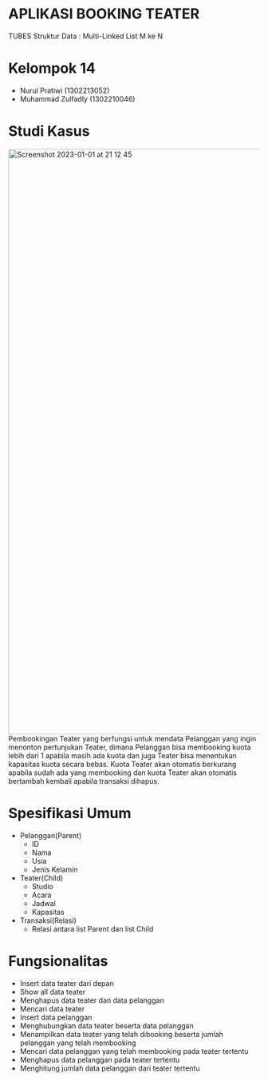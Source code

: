 # APLIKASI BOOKING TEATER
TUBES Struktur Data : Multi-Linked List M ke N
# Kelompok 14
- Nurul Pratiwi (1302213052)
- Muhammad Zulfadly (1302210046)
# Studi Kasus
<img width="1172" alt="Screenshot 2023-01-01 at 21 12 45" src="https://user-images.githubusercontent.com/121471995/210173966-1b1ec95f-3916-4fc7-8d79-1d987971e456.png">
Pembookingan Teater yang berfungsi untuk mendata Pelanggan yang ingin menonton pertunjukan Teater, dimana Pelanggan bisa membooking kuota lebih dari 1 apabila masih ada kuota  dan juga Teater bisa menentukan kapasitas kuota secara bebas. Kuota Teater akan otomatis berkurang apabila sudah ada yang membooking dan kuota Teater akan otomatis bertambah kembali apabila transaksi dihapus.

# Spesifikasi Umum
- Pelanggan(Parent)
  - ID
  - Nama
  - Usia 
  - Jenis Kelamin
- Teater(Child)
  - Studio
  - Acara
  - Jadwal
  - Kapasitas
- Transaksi(Relasi)
  - Relasi antara list Parent dan list Child
# Fungsionalitas
- Insert data teater dari depan
- Show all data teater
- Menghapus data teater dan data pelanggan 
- Mencari data teater 
- Insert data pelanggan
- Menghubungkan data teater beserta data pelanggan
- Menampilkan data teater yang telah dibooking beserta jumlah pelanggan yang telah membooking
- Mencari data pelanggan yang telah membooking pada teater tertentu
- Menghapus data pelanggan pada teater tertentu
- Menghitung jumlah data pelanggan dari teater tertentu
